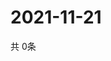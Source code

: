 # 2021-11-21
  共 0条

  <!-- BEGIN -->
  <!-- 最后更新时间Sun Nov 21 2021 19:02:41 GMT+0000 (Coordinated Universal Time) -->
  
  <!-- END -->
  
  